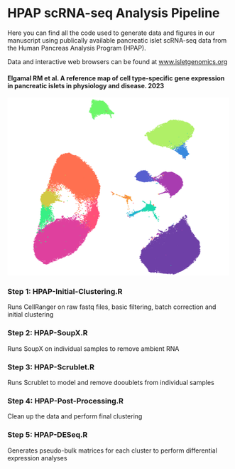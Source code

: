 # HPAP scRNA-seq Analysis Pipeline
Here you can find all the code used to generate data and figures in our manuscript using publically available pancreatic islet scRNA-seq data from the Human Pancreas Analysis Program (HPAP).

Data and interactive web browsers can be found at www.isletgenomics.org

#### Elgamal RM et al. A reference map of cell type-specific gene expression in pancreatic islets in physiology and disease. 2023

<img src="https://github.com/Gaulton-Lab/HPAP-scRNA-seq/blob/56e78b18ccdc319b3d6767568526fe2e7bacf6f0/Images/CellxGene_UMAP.png" width="500" height="400" />

### Step 1: HPAP-Initial-Clustering.R 
Runs CellRanger on raw fastq files, basic filtering, batch correction and initial clustering

### Step 2: HPAP-SoupX.R 
Runs SoupX on individual samples to remove ambient RNA

### Step 3: HPAP-Scrublet.R 
Runs Scrublet to model and remove dooublets from individual samples

### Step 4: HPAP-Post-Processing.R 
Clean up the data and perform final clustering

### Step 5: HPAP-DESeq.R 
Generates pseudo-bulk matrices for each cluster to perform differential expression analyses

